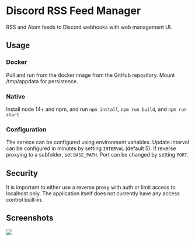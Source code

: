 # Discord RSS Feed Manager

RSS and Atom feeds to Discord webhooks with web management UI.

## Usage

### Docker

Pull and run from the docker image from the GitHub repository. Mount /tmp/appdata for persistence.

### Native

Install node 14+ and npm, and run `npm install`, `npm run build`, and `npm run start`

### Configuration

The service can be configured using environment variables. Update interval can be configured in minutes by setting `INTERVAL` (default 5). If reverse proxying to a subfolder, set `BASE_PATH`. Port can be changed by setting `PORT`.

## Security

It is important to either use a reverse proxy with auth or limit access to localhost only. The application itself does not currently have any access control built-in.

## Screenshots

![](https://meme.stream/fh/TangibleImmediatePartyTime-RSS_Settings__Firefox_Developer_Edition.png)
